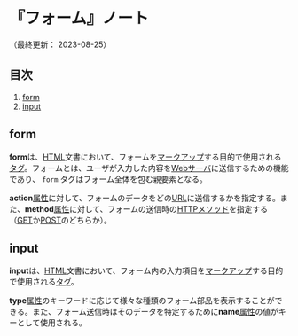 # 『フォーム』ノート

（最終更新： 2023-08-25）


## 目次

1. [form](#form)
1. [input](#input)


## form

**form**は、[HTML](./html.md#html)文書において、フォームを[マークアップ](./html.md#マークアップ)する目的で使用される[タグ](./html.md#タグ)。フォームとは、ユーザが入力した内容を[Webサーバ](../../../../network/_/chapters/web.md#webサーバ)に送信するための機能であり、 `form` タグはフォーム全体を包む親要素となる。

**action**[属性](./html.md#属性)に対して、フォームのデータをどの[URL](../../../../network/_/chapters/web.md#url)に送信するかを指定する。また、**method**[属性](./html.md#属性)に対して、フォームの送信時の[HTTPメソッド](../../../../network/_/chapters/web.md#httpメソッド)を指定する（[GET](../../../../network/_/chapters/web.md#httpメソッド)か[POST](../../../../network/_/chapters/web.md#httpメソッド)のどちらか）。


## input

**input**は、[HTML](./html.md#html)文書において、フォーム内の入力項目を[マークアップ](./html.md#マークアップ)する目的で使用される[タグ](./html.md#タグ)。

**type**[属性](./html.md#属性)のキーワードに応じて様々な種類のフォーム部品を表示することができる。また、フォーム送信時はそのデータを特定するために**name**[属性](./html.md#属性)の値がキーとして使用される。

